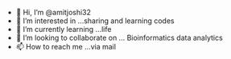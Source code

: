 - 👋 Hi, I’m @amitjoshi32
- 👀 I’m interested in ...sharing and learning codes
- 🌱 I’m currently learning ...life
- 💞️ I’m looking to collaborate on ... Bioinformatics data analytics
- 📫 How to reach me ...via mail

<!---
amitjoshi32/amitjoshi32 is a ✨ special ✨ repository because its `README.md` (this file) appears on your GitHub profile.
You can click the Preview link to take a look at your changes.
--->
